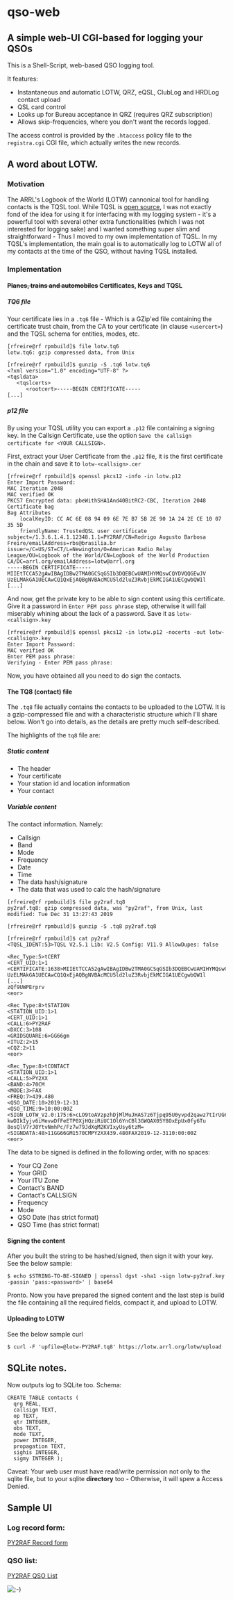 # qso-web
## A simple web-UI CGI-based for logging your QSOs

This is a Shell-Script, web-based QSO logging tool.

It features:
* Instantaneous and automatic LOTW, QRZ, eQSL, ClubLog and HRDLog contact upload
* QSL card control
* Looks up for Bureau acceptance in QRZ (requires QRZ subscription)
* Allows skip-frequencies, where you don't want the records logged.

The access control is provided by the `.htaccess` policy file to the `registra.cgi` CGI file, which actually writes the new records.

## A word about LOTW.
### Motivation
The ARRL's Logbook of the World (LOTW) cannonical tool for handling contacts is the TQSL tool.
While TQSL is [open source](http://www.arrl.org/tqsl-download), I was not exactly fond of the idea for using it for interfacing with my logging system - it's a powerful tool with several other extra functionalities (which I was not interested for logging sake) and I wanted something super slim and straightforward - Thus I moved to my own implementation of TQSL.
In my TQSL's implementation, the main goal is to automatically log to LOTW all of my contacts at the time of the QSO, without having TQSL installed.

### Implementation
#### ~~Planes, trains and automobiles~~ Certificates, Keys and TQSL

##### TQ6 file
Your certificate lies in a `.tq6` file - Which is a GZip'ed file containing the certificate trust chain, from the CA to your certificate (in clause `<usercert>`) and the TQSL schema for entities, modes, etc.

~~~
[rfreire@rf rpmbuild]$ file lotw.tq6 
lotw.tq6: gzip compressed data, from Unix

[rfreire@rf rpmbuild]$ gunzip -S .tq6 lotw.tq6
<?xml version="1.0" encoding="UTF-8" ?>
<tqsldata>
   <tqslcerts>
      <rootcert>-----BEGIN CERTIFICATE-----
[...]
~~~

##### p12 file
By using your TQSL utility you can export a `.p12` file containing a signing key. In the Callsign Certificate, use the option `Save the callsign certificate for <YOUR CALLSIGN>`.

First, extract your User Certificate from the `.p12` file, it is the first certificate in the chain and save it to `lotw-<callsign>.cer`

~~~
[rfreire@rf rpmbuild]$ openssl pkcs12 -info -in lotw.p12 
Enter Import Password:
MAC Iteration 2048
MAC verified OK
PKCS7 Encrypted data: pbeWithSHA1And40BitRC2-CBC, Iteration 2048
Certificate bag
Bag Attributes
    localKeyID: CC AC 6E 08 94 09 6E 7E B7 5B 2E 90 1A 24 2E CE 10 07 35 5D 
    friendlyName: TrustedQSL user certificate
subject=/1.3.6.1.4.1.12348.1.1=PY2RAF/CN=Rodrigo Augusto Barbosa Freire/emailAddress=rbs@brasilia.br
issuer=/C=US/ST=CT/L=Newington/O=American Radio Relay League/OU=Logbook of the World/CN=Logbook of the World Production CA/DC=arrl.org/emailAddress=lotw@arrl.org
-----BEGIN CERTIFICATE-----
MIIEtTCCA52gAwIBAgIDBw2TMA0GCSqGSIb3DQEBCwUAMIHYMQswCQYDVQQGEwJV
UzELMAkGA1UECAwCQ1QxEjAQBgNVBAcMCU5ld2luZ3RvbjEkMCIGA1UECgwbQW1l
[...]
~~~

And now, get the private key to be able to sign content using this certificate. Give it a password in `Enter PEM pass phrase` step, otherwise it will fail miserably whining about the lack of a password. Save it as `lotw-<callsign>.key`

~~~
[rfreire@rf rpmbuild]$ openssl pkcs12 -in lotw.p12 -nocerts -out lotw-<callsign>.key
Enter Import Password:
MAC verified OK
Enter PEM pass phrase:
Verifying - Enter PEM pass phrase:
~~~

Now, you have obtained all you need to do sign the contacts.

#### The TQ8 (contact) file
The `.tq8` file actually contains the contacts to be uploaded to the LOTW. It is a gzip-compressed file and with a characteristic structure which I'll share below. Won't go into details, as the details are pretty much self-described.

The highlights of the `tq8` file are:

##### Static content
* The header
* Your certificate
* Your station id and location information
* Your contact

##### Variable content
The contact information. Namely:
* Callsign
* Band
* Mode
* Frequency
* Date
* Time
* The data hash/signature
* The data that was used to calc the hash/signature

~~~
[rfreire@rf rpmbuild]$ file py2raf.tq8
py2raf.tq8: gzip compressed data, was "py2raf", from Unix, last modified: Tue Dec 31 13:27:43 2019

[rfreire@rf rpmbuild]$ gunzip -S .tq8 py2raf.tq8

[rfreire@rf rpmbuild]$ cat py2raf
<TQSL_IDENT:53>TQSL V2.5.1 Lib: V2.5 Config: V11.9 AllowDupes: false

<Rec_Type:5>tCERT
<CERT_UID:1>1
<CERTIFICATE:1638>MIIEtTCCA52gAwIBAgIDBw2TMA0GCSqGSIb3DQEBCwUAMIHYMQswCQYDVQQGEwJV
UzELMAkGA1UECAwCQ1QxEjAQBgNVBAcMCU5ld2luZ3RvbjEkMCIGA1UECgwbQW1l
[...]
zQf9UWPErprv
<eor>

<Rec_Type:8>tSTATION
<STATION_UID:1>1
<CERT_UID:1>1
<CALL:6>PY2RAF
<DXCC:3>108
<GRIDSQUARE:6>GG66gm
<ITUZ:2>15
<CQZ:2>11
<eor>

<Rec_Type:8>tCONTACT
<STATION_UID:1>1
<CALL:5>PY2XX
<BAND:4>70CM
<MODE:3>FAX
<FREQ:7>439.480
<QSO_DATE:10>2019-12-31
<QSO_TIME:9>10:00:00Z
<SIGN_LOTW_V2.0:175:6>cLO9toAVzpzhDjMlMuJHAS7z6Tjpq95U0yvpd2qawz7tIrUG6jXUq9RHy4yuZd2x
kwDIkIyjv6iMevwDfFeETP0XjHQziRiUC1Ol6YnCBl3GWQAX05Y8OxEpUx0fy6Tu
8osQlV7rJ0YtvNmhPc/Fz7w79JdXqM2KVIxyUsy6tzM=
<SIGNDATA:48>11GG66GM1570CMPY2XX439.480FAX2019-12-3110:00:00Z
<eor>
~~~

The data to be signed is defined in the following order, with no spaces:
* Your CQ Zone
* Your GRID
* Your ITU Zone
* Contact's BAND
* Contact's CALLSIGN
* Frequency
* Mode
* QSO Date (has strict format)
* QSO Time (has strict format)

#### Signing the content
After you built the string to be hashed/signed, then sign it with your key. See the below sample:

~~~
$ echo $STRING-TO-BE-SIGNED | openssl dgst -sha1 -sign lotw-py2raf.key -passin 'pass:<password>' | base64
~~~

Pronto. Now you have prepared the signed content and the last step is build the file containing all the required fields, compact it, and upload to LOTW.

#### Uploading to LOTW
See the below sample curl

~~~
$ curl -F 'upfile=@lotw-PY2RAF.tq8' https://lotw.arrl.org/lotw/upload
~~~

## SQLite notes.

Now outputs log to SQLite too. Schema:

~~~
CREATE TABLE contacts (
  qrg REAL, 
  callsign TEXT, 
  op TEXT, 
  qtr INTEGER, 
  obs TEXT, 
  mode TEXT, 
  power INTEGER, 
  propagation TEXT, 
  sighis INTEGER, 
  sigmy INTEGER );
~~~

Caveat: Your web user must have read/write permission not only to the sqlite file, but to your sqlite **directory** too - Otherwise, it will spew a Access Denied.

## Sample UI

### Log record form:
[PY2RAF Record form](https://rf3.org:8443/q/registro.html)

### QSO list:
[PY2RAF QSO List](https://rf3.org:8443/cgi-bin/lista-qso.cgi)

![;-)](https://rf3.org:8443/q/wink-qso.png)
